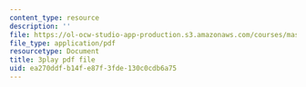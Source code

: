 ```yaml
---
content_type: resource
description: ''
file: https://ol-ocw-studio-app-production.s3.amazonaws.com/courses/mas-s62-cryptocurrency-engineering-and-design-spring-2018/ea270ddfb14fe87f3fde130c0cdb6a75_UySc4jxbqi4.pdf
file_type: application/pdf
resourcetype: Document
title: 3play pdf file
uid: ea270ddf-b14f-e87f-3fde-130c0cdb6a75
---
```

